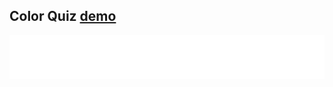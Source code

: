 ## Color Quiz [demo](https://ccowen.github.io/colorQuiz/)

![Color Quiz GIF](assets/colorQuizGIF_randomTiming.gif?raw=true "Title")
